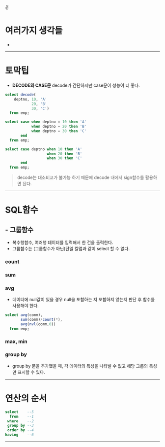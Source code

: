 :v:
# 여러가지 생각들


- 

---
# 토막팁
- **DECODE와 CASE문**
decode가 간단하지만 case문이 성능이 더 좋다.

```sql
select decode(
    deptno, 10, 'A'
            20, 'B'
            30, 'C')
  from emp;
  ```

```sql
select case when deptno = 10 then 'A'
            when deptno = 20 then 'B'
            when deptno = 30 then 'C'
       end
  from emp;
  ```

```sql
select case deptno when 10 then 'A'
                   when 20 then 'B'
                   when 30 then 'C'
       end
  from emp;
  ```

> decode는 대소비교가 불가능 하기 때문에 decode 내에서 sign함수를 활용하면 된다.
---
# SQL함수
## - 그룹함수
- 복수행함수, 여러행 데이터를 입력해서 한 건을 출력한다.
- 그룹함수는 (그룹함수가 아닌)단일 칼럼과 같이 select 할 수 없다.
### count
### sum
### avg
- 데이터에 null값이 있을 경우 null을 포함하는 지 포함하지 않는지 판단 후 함수를 사용해야 한다.
```sql
select avg(comm),
       sum(comm)/count(*),
       avg(nvl(comm,0))
  from emp;
  ```

### max, min
### group by
- group by 문을 추가했을 때, 각 데이터의 특성을 나타낼 수 없고 해당 그룹의 특성만 표시할 수 있다.
---

# 연산의 순서
```sql
select    --5
  from    --1
 where    --2
 group by --3
 order by --4
having    --6
```


---
